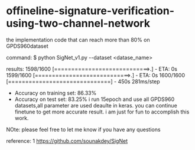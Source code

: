 # offineline-signature-verification-using-two-channel-network
the  implementation code that can reach more than  80% on GPDS960dataset

command:
$ python SigNet_v1.py --dataset <datase_name>

results:
1598/1600 [============================>.] - ETA: 0s
1599/1600 [============================>.] - ETA: 0s
1600/1600 [==============================] - 450s 281ms/step
* Accuracy on training set: 86.33%
* Accuracy on test set: 83.25%
i run 15epoch and use all GPDS960 datasets,all parameter are used deaulte in keras. you can continue finetune to get more accurate 
result. i am just for fun to accomplish this work.


NOte:
please feel free to let me know if you have any questions


reference:
1 https://github.com/sounakdey/SigNet
